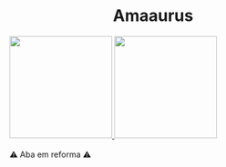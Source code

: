 <center><h1>Amaaurus</h1></center>

<div>
  <a href="https://github.com/Amaaurus">
    <img height="180em" src="https://github-readme-stats.vercel.app/api?username=Amaaurus&show_icons=true&theme=dracula&include_all_commits=true&count_private=true"/>
    <img height="180em" src="https://github-readme-stats.vercel.app/api/top-langs/?username=Amaaurus&langs_count=16&theme=dracula"/>
  </a>
</div>
</br>
⚠️ Aba em reforma ⚠️
